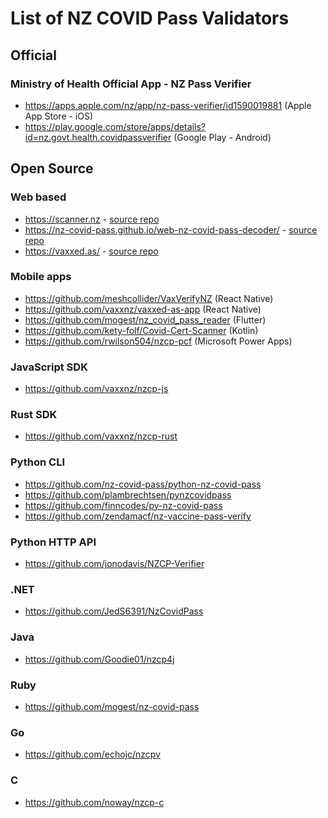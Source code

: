 # List of NZ COVID Pass Validators

## Official

### Ministry of Health Official App - NZ Pass Verifier

* https://apps.apple.com/nz/app/nz-pass-verifier/id1590019881 (Apple App Store - iOS)
* https://play.google.com/store/apps/details?id=nz.govt.health.covidpassverifier (Google Play - Android)

## Open Source

### Web based

* https://scanner.nz - [source repo](https://github.com/Kauabunga/covid-cert-scanner)
* https://nz-covid-pass.github.io/web-nz-covid-pass-decoder/ - [source repo](https://github.com/nz-covid-pass/web-nz-covid-pass-decoder)
* https://vaxxed.as/ - [source repo](https://github.com/vaxxnz/vaxxed-as-app)

### Mobile apps

* https://github.com/meshcollider/VaxVerifyNZ (React Native)
* https://github.com/vaxxnz/vaxxed-as-app (React Native)
* https://github.com/mogest/nz_covid_pass_reader (Flutter)
* https://github.com/kety-folf/Covid-Cert-Scanner (Kotlin)
* https://github.com/rwilson504/nzcp-pcf (Microsoft Power Apps)

### JavaScript SDK

* https://github.com/vaxxnz/nzcp-js

### Rust SDK

* https://github.com/vaxxnz/nzcp-rust

### Python CLI

* https://github.com/nz-covid-pass/python-nz-covid-pass
* https://github.com/plambrechtsen/pynzcovidpass
* https://github.com/finncodes/py-nz-covid-pass
* https://github.com/zendamacf/nz-vaccine-pass-verify

### Python HTTP API

* https://github.com/jonodavis/NZCP-Verifier

### .NET

* https://github.com/JedS6391/NzCovidPass

### Java

* https://github.com/Goodie01/nzcp4j

### Ruby

* https://github.com/mogest/nz-covid-pass

### Go

* https://github.com/echojc/nzcpv

### C
* https://github.com/noway/nzcp-c

